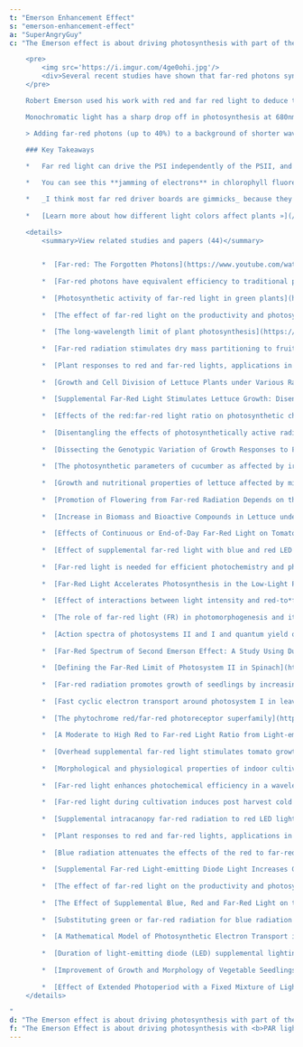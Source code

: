 ```yaml
---
t: "Emerson Enhancement Effect"
s: "emerson-enhancement-effect"
a: "SuperAngryGuy"
c: "The Emerson effect is about driving photosynthesis with part of the light PAR (400-680nm in this case), and part of the light far red color (700nm-740nm or so wavelength), _which combined can result in photosynthesis rates higher than normal_.

    <pre>
        <img src='https://i.imgur.com/4ge0ohi.jpg'/>
        <div>Several recent studies have shown that far-red photons synergistically interact with shorter wavelength photons to increase leaf photochemical efficiency. <a href='https://onlinelibrary.wiley.com/doi/am-pdf/10.1111/pce.13730'>(source)</a></div>
    </pre>

    Robert Emerson used his work with red and far red light to deduce that there must be **[two photosystems](https://en.wikipedia.org/wiki/Photosystem), called photosystem I (PSI) and photosystem II (PSII)**. These are named in the order of discovery, but for photosynthesis the process starts with the PSII first.

    Monochromatic light has a sharp drop off in photosynthesis at 680nm or so (red drop effect), but **this does not happen if far red light is added** with about 720nm being most efficient in driving additional photosynthesis.

    > Adding far-red photons (up to 40%) to a background of shorter wavelength photons **caused an increase in canopy photosynthesis equal to adding 400-700nm photons**. Far-red alone minimally increased photosynthesis. This indicates that far-red photons are equally efficient at driving canopy photosynthesis when acting synergistically with traditionally defined photosynthetic photons.These results suggest that farred photons (701-750 nm) should be included in the definition of photosynthetically active radiation. Shuyang Zhen and Bruce Bugbee, [Far-red photons have equivalent efficiency to traditional photosynthetic photons](https://onlinelibrary.wiley.com/doi/am-pdf/10.1111/pce.13730).

    ### Key Takeaways 
    
    *   Far red light can drive the PSI independently of the PSII, and PAR is more efficient with the PSII while not as well excited with the PSI. Basically how the Emerson effect works is **freeing up electrons between the PSI and PSII** by driving them more efficiently in parallel, and _photosynthesis becomes more efficient as a result_.

    *   You can see this **jamming of electrons** in chlorophyll fluorescence shots with proteins associated with the PSII and much less fluorescence associated with the PSI (the single 750nm hump). Higher fluorescence means lower photosynthesis efficiency.

    *   _I think most far red driver boards are gimmicks_ because they are likely not putting out enough far red light to make a noticeable difference.
            
    *   [Learn more about how different light colors affect plants »](/docs/photomorphogenesis)

    <details>
        <summary>View related studies and papers (44)</summary>


        *  [Far-red: The Forgotten Photons](https://www.youtube.com/watch?v=sS7aAcacfgk) YouTube vid by Bruce Bugbee, Utah State
            
        *  [Far-red photons have equivalent efficiency to traditional photosynthetic photons: implications for re-defining photosynthetically active radiation.](https://onlinelibrary.wiley.com/doi/am-pdf/10.1111/pce.13730)
            
        *  [Photosynthetic activity of far-red light in green plants](http://www.esalq.usp.br/lepse/imgs/conteudo_thumb/Photosynthetic-activity-of-far-red-light-in-green-plants-1.pdf)
            
        *  [The effect of far-red light on the productivity and photosynthetic activity of tomato](https://iopscience.iop.org/article/10.1088/1755-1315/663/1/012044/pdf)
            
        *  [The long-wavelength limit of plant photosynthesis](https://febs.onlinelibrary.wiley.com/doi/pdf/10.1016/j.febslet.2005.04.088)
            
        *  [Far‐red radiation stimulates dry mass partitioning to fruits by increasing fruit sink strength in tomato](https://nph.onlinelibrary.wiley.com/doi/10.1111/nph.16805)
            
        *  [Plant responses to red and far-red lights, applications in horticulture](https://www.plantgrower.org/uploads/6/5/5/4/65545169/1-s2.0-s0098847215000933-main.pdf)
            
        *  [Growth and Cell Division of Lettuce Plants under Various Ratios of Red to Far-red Light-emitting Diodes](https://www.researchgate.net/profile/Myung-Min-Oh/publication/276452968_Growth_and_cell_division_of_lettuce_plants_under_various_ratios_of_red_to_far-red_light-emitting_diodes/links/558607cf08ae7bc2f44beeec/Growth-and-cell-division-of-lettuce-plants-under-various-ratios-of-red-to-far-red-light-emitting-diodes.pdf)
            
        *  [Supplemental Far-Red Light Stimulates Lettuce Growth: Disentangling Morphological and Physiological Effects](https://www.researchgate.net/publication/348548278_Supplemental_Far-Red_Light_Stimulates_Lettuce_Growth_Disentangling_Morphological_and_Physiological_Effects)
            
        *  [Effects of the red:far-red light ratio on photosynthetic characteristics of greenhouse cut Chrysanthemum](https://www.agriculturejournals.cz/publicFiles/43_2012-HORTSCI.pdf)
            
        *  [Disentangling the effects of photosynthetically active radiation and red to far-red ratio on plant photosynthesis under canopy shading: a simulation study using a functional–structural plant model](https://academic.oup.com/aob/article/126/4/635/5650896)
            
        *  [Dissecting the Genotypic Variation of Growth Responses to Far-Red Radiation in Tomato](https://www.frontiersin.org/articles/10.3389/fpls.2020.614714/full?&utm_source=Email_to_authors_&utm_medium=Email&utm_content=T1_11.5e1_author&utm_campaign=Email_publication&field=&journalName=Frontiers_in_Plant_Science&id=614714)
            
        *  [The photosynthetic parameters of cucumber as affected by irradiances with different red:far-red ratios](https://bp.ueb.cas.cz/pdfs/bpl/2015/01/25.pdf)
            
        *  [Growth and nutritional properties of lettuce affected by mixed irradiation of white and supplemental light provided by light-emitting diode](https://www.researchgate.net/publication/291424405_Growth_and_nutritional_properties_of_lettuce_affected_by_mixed_irradiation_of_white_and_supplemental_light_provided_by_light-emitting_diode)
            
        *  [Promotion of Flowering from Far-red Radiation Depends on the Photosynthetic Daily Light Integral](https://journals.ashs.org/hortsci/view/journals/hortsci/53/4/article-p465.xml)
            
        *  [Increase in Biomass and Bioactive Compounds in Lettuce under Various Ratios of Red to Far-red LED Light Supplemented with Blue LED Light](https://www.researchgate.net/profile/Ki-Ho-Son/publication/301718909_Increase_in_biomass_and_bioactive_compounds_in_lettuce_under_various_ratios_of_red_to_far-red_LED_light_supplemented_with_blue_LED_light/links/59f6c227a6fdcc075ec60b2b/Increase-in-biomass-and-bioactive-compounds-in-lettuce-under-various-ratios-of-red-to-far-red-LED-light-supplemented-with-blue-LED-light.pdf)
            
        *  [Effects of Continuous or End-of-Day Far-Red Light on Tomato Plant Growth, Morphology, Light Absorption, and Fruit Production](https://www.researchgate.net/publication/332060328_Effects_of_Continuous_or_End-of-Day_Far-Red_Light_on_Tomato_Plant_Growth_Morphology_Light_Absorption_and_Fruit_ProductionImage_1TIFFImage_2JPEGImage_3TIFFImage_4TIFFImage_5TIFFTable_1DOCX)
            
        *  [Effect of supplemental far-red light with blue and red LED lamps on leaf photosynthesis, stomatal regulation and plant development of protected cultivated tomato](https://www.researchgate.net/profile/Chengyao-Jiang/publication/329459500_Effect_of_supplemental_far-red_light_with_blue_and_red_LED_lamps_on_leaf_photosynthesis_stomatal_regulation_and_plant_development_of_protected_cultivated_tomato/links/5c6f6370a6fdcc471591a343/Effect-of-supplemental-far-red-light-with-blue-and-red-LED-lamps-on-leaf-photosynthesis-stomatal-regulation-and-plant-development-of-protected-cultivated-tomato.pdf)
            
        *  [Far-red light is needed for efficient photochemistry and photosynthesis](https://www.semanticscholar.org/paper/Far-red-light-is-needed-for-efficient-and-Zhen-Iersel/4f5b517a8b8805f6d5a3c63af2da9f81858f2489)
            
        *  [Far-Red Light Accelerates Photosynthesis in the Low-Light Phases of Fluctuating Light](https://www.researchgate.net/profile/Ichiro-Terashima/publication/336614289_Far-Red_Light_Accelerates_Photosynthesis_in_the_Low-Light_Phases_of_Fluctuating_Light/links/5fc1ab11a6fdcc6cc676b71e/Far-Red-Light-Accelerates-Photosynthesis-in-the-Low-Light-Phases-of-Fluctuating-Light.pdf)
            
        *  [Effect of interactions between light intensity and red-to*far-red ratio on the photosynthesis of soybean leaves under shade condition](https://www.sciencedirect.com/science/article/pii/S0098847218300583?casa_token=LhGVKpHIpP8AAAAA:h5K_g7Lhd7a-_333nJMQ9bYiZK9mdv7-i_N_915BmXB-lZ5Cb9XxgKSWDKDG3yCpo9ZyOmIpfUQ)
            
        *  [The role of far-red light (FR) in photomorphogenesis and its use in greenhouse plant production](https://www.researchgate.net/publication/346123215_The_role_of_far-red_light_FR_in_photomorphogenesis_and_its_use_in_greenhouse_plant_production)
            
        *  [Action spectra of photosystems II and I and quantum yield of photosynthesis in leaves in State 1](https://www.sciencedirect.com/science/article/pii/S0005272813002144)
            
        *  [Far-Red Spectrum of Second Emerson Effect: A Study Using Dual-Wavelength Pulse Amplitude Modulation Fluorometry](https://www.researchgate.net/publication/273057363_Far-Red_Spectrum_of_Second_Emerson_Effect_A_Study_Using_Dual-Wavelength_Pulse_Amplitude_Modulation_Fluorometry)
            
        *  [Defining the Far-Red Limit of Photosystem II in Spinach](http://www.plantcell.org/content/plantcell/21/8/2391.full.pdf)
            
        *  [Far-red radiation promotes growth of seedlings by increasing leaf expansion and whole-plant net assimilation](https://www.sciencedirect.com/science/article/pii/S0098847216302738?casa_token=eD9tFu1rydQAAAAA:XfXH-Vk7r86ZEtGOdAVK9f9eiO69Q2Rt2OooqUoQNngt9dPa9dtG-e1OfZoEmURo0-bPG63ILZk)
            
        *  [Fast cyclic electron transport around photosystem I in leaves under far-red light: a proton-uncoupled pathway?](https://www.researchgate.net/profile/Richard-Peterson-12/publication/40806076_Fast_cyclic_electron_transport_around_photosystem_I_in_leaves_under_far-red_light_A_proton-uncoupled_pathway/links/57cd7c5408ae83b37460d6a7/Fast-cyclic-electron-transport-around-photosystem-I-in-leaves-under-far-red-light-A-proton-uncoupled-pathway.pdf)
            
        *  [The phytochrome red/far-red photoreceptor superfamily](https://link.springer.com/article/10.1186/gb-2008-9-8-230)
            
        *  [A Moderate to High Red to Far-red Light Ratio from Light-emitting Diodes Controls Flowering of Short-day Plants](https://journals.ashs.org/jashs/view/journals/jashs/138/3/article-p167.xml)
            
        *  [Overhead supplemental far-red light stimulates tomato growth under intra-canopy lighting with LEDs](https://www.researchgate.net/publication/330167561_Overhead_supplemental_far-red_light_stimulates_tomato_growth_under_intra-canopy_lighting_with_LEDs)
            
        *  [Morphological and physiological properties of indoor cultivated lettuce in response to additional far-red light](https://www.sciencedirect.com/science/article/pii/S0304423819306119?casa_token=nWijYksKatgAAAAA:dfHFxvonImcWnhPtkL-nIRk0UjN9NkWclOuoF-CY776ncjmiA6n3oTSu9oLIaeGfndkLY2mqzOs)
            
        *  [Far-red light enhances photochemical efficiency in a wavelength-dependent manner](https://onlinelibrary.wiley.com/doi/pdf/10.1111/ppl.12834?casa_token=INpjQQqzNyYAAAAA:Fw9C7v_BrfWIqnk8t8SPge_uiNsxFcN46x5b7LgXt9PWAAjUaC04XX--62uEeN6Wm8EZosBBY4fLeyEI)
            
        *  [Far-red light during cultivation induces post harvest cold tolerance in tomato fruit](https://www.sciencedirect.com/science/article/pii/S092552141930701X)
            
        *  [Supplemental intracanopy far-red radiation to red LED light improves fruit quality attributes of greenhouse tomatoes](https://www.sciencedirect.com/science/article/pii/S0304423819308714?casa_token=DVAdFiuIkgUAAAAA:yp_JGwX2-Z7vw-ffxfTWboHBW7NSdThBfsXbnltiBgQn7fNWKI8fmp1R5AZVj-u-0gqwHai94e8)
            
        *  [Plant responses to red and far-red lights, applications in horticulture](https://www.sciencedirect.com/science/article/pii/S0098847215000933?casa_token=V8hbBOoJOzUAAAAA:AQ0odMj50eNAtc2l000qWITyEUAHe60ksVvplVpEwwro_0ikodE6letRx6gr6z823DhdJAvlAQs)
            
        *  [Blue radiation attenuates the effects of the red to far-red ratio on extension growth but not on flowering](https://www.sciencedirect.com/science/article/pii/S0098847219308950?casa_token=e65Pi8Q9Y_MAAAAA:wahYcWrjnznYnLqmusyiX6kHvXDdvJg2dP3Gs47s7hr3XHbtTwBZep0s_iP9IVhFWBiFGVFplZw)
            
        *  [Supplemental Far-red Light-emitting Diode Light Increases Growth of Foxglove Seedlings Under Sole-source Lighting](https://journals.ashs.org/horttech/view/journals/horttech/30/5/article-p564.xml)
            
        *  [The effect of far-red light on the productivity and photosynthetic activity of tomato](https://iopscience.iop.org/article/10.1088/1755-1315/663/1/012044/pdf)
            
        *  [The Effect of Supplemental Blue, Red and Far-Red Light on the Growth and the Nutritional Quality of Red and Green Leaf Lettuce](https://www.scirp.org/journal/paperinformation.aspx?paperid=97359)
            
        *  [Substituting green or far-red radiation for blue radiation induces shade avoidance and promotes growth in lettuce and kale](https://www.sciencedirect.com/science/article/pii/S0098847218318902?casa_token=Zv6naRb8slgAAAAA:eB33aJuaURdL0XEEa7MT-SWn_T5v4TEZVuDQ2T7Ro7-mAHOBmp-a_zChgGdHxapR0b1iCzqYac0)
            
        *  [A Mathematical Model of Photosynthetic Electron Transport in Response to the Light Spectrum Based on Excitation Energy Distributed to Photosystems](https://academic.oup.com/pcp/article/59/8/1643/4985478)
            
        *  [Duration of light-emitting diode (LED) supplemental lighting providing far-red radiation during seedling production influences subsequent time to flower of long-day annuals](https://www.sciencedirect.com/science/article/pii/S0304423821000637?casa_token=3oCT2pw55s0AAAAA:nLVTXEd6Yih62g7Z1G9Kr4-rrsQ0NaOyNfG7OKw-7ONscuKRVfDfYqPTFdRSCq-C1lMqDiPQCk8)
            
        *  [Improvement of Growth and Morphology of Vegetable Seedlings with Supplemental Far-Red Enriched LED Lights in a Plant Factory](https://www.researchgate.net/publication/347810053_Improvement_of_Growth_and_Morphology_of_Vegetable_Seedlings_with_Supplemental_Far-Red_Enriched_LED_Lights_in_a_Plant_Factory)
            
        *  [Effect of Extended Photoperiod with a Fixed Mixture of Light Wavelengths on Tomato Seedlings](https://journals.ashs.org/hortsci/view/journals/hortsci/aop/article-10.21273-HORTSCI15342-20/article-10.21273-HORTSCI15342-20.xml)
    </details>

"
d: "The Emerson effect is about driving photosynthesis with part of the light PAR (400-680nm in this case), and part of the light far red (700nm-740nm or so), combined can result in photosynthesis rates higher than normal."
f: "The Emerson Effect is about driving photosynthesis with <b>PAR light</b> (400-680nm) and <b>far red color</b> (700nm-740nm), which can increase efficiency."
---
```

